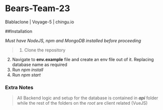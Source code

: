 # Bears-Team-23
Blablaclone | Voyage-5 | chingu.io

##Installation

_Must have NodeJS, npm and MongoDB installed before proceeding_

> 1. Clone the repository
2. Navigate to **env.example** file and create an env file out of it. Replacing database name as required
3. Run _npm install_
4. Run _npm start_


### Extra Notes

> All Backend logic and setup for the database is contained in **_api_** folder while the rest of the folders on the _root_ are client related (VueJS)


